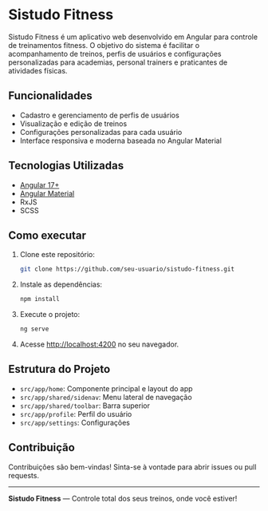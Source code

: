 # Sistudo Fitness

Sistudo Fitness é um aplicativo web desenvolvido em Angular para controle de treinamentos fitness. O objetivo do sistema é facilitar o acompanhamento de treinos, perfis de usuários e configurações personalizadas para academias, personal trainers e praticantes de atividades físicas.

## Funcionalidades

- Cadastro e gerenciamento de perfis de usuários
- Visualização e edição de treinos
- Configurações personalizadas para cada usuário
- Interface responsiva e moderna baseada no Angular Material

## Tecnologias Utilizadas

- [Angular 17+](https://angular.io/)
- [Angular Material](https://material.angular.io/)
- RxJS
- SCSS

## Como executar

1. Clone este repositório:
   ```bash
   git clone https://github.com/seu-usuario/sistudo-fitness.git
   ```
2. Instale as dependências:
   ```bash
   npm install
   ```
3. Execute o projeto:
   ```bash
   ng serve
   ```
4. Acesse [http://localhost:4200](http://localhost:4200) no seu navegador.

## Estrutura do Projeto

- `src/app/home`: Componente principal e layout do app
- `src/app/shared/sidenav`: Menu lateral de navegação
- `src/app/shared/toolbar`: Barra superior
- `src/app/profile`: Perfil do usuário
- `src/app/settings`: Configurações

## Contribuição

Contribuições são bem-vindas! Sinta-se à vontade para abrir issues ou pull requests.

---

**Sistudo Fitness** — Controle total dos seus treinos, onde você estiver!
